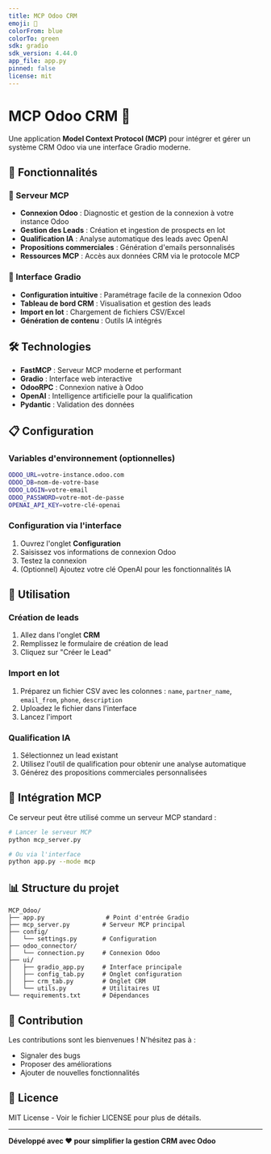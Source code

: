 ```yaml
---
title: MCP Odoo CRM
emoji: 🏢
colorFrom: blue
colorTo: green
sdk: gradio
sdk_version: 4.44.0
app_file: app.py
pinned: false
license: mit
---
```


# MCP Odoo CRM 🏢

Une application **Model Context Protocol (MCP)** pour intégrer et gérer un système CRM Odoo via une interface Gradio moderne.

## 🚀 Fonctionnalités

### 🔧 Serveur MCP
- **Connexion Odoo** : Diagnostic et gestion de la connexion à votre instance Odoo
- **Gestion des Leads** : Création et ingestion de prospects en lot
- **Qualification IA** : Analyse automatique des leads avec OpenAI
- **Propositions commerciales** : Génération d'emails personnalisés
- **Ressources MCP** : Accès aux données CRM via le protocole MCP

### 🎨 Interface Gradio
- **Configuration intuitive** : Paramétrage facile de la connexion Odoo
- **Tableau de bord CRM** : Visualisation et gestion des leads
- **Import en lot** : Chargement de fichiers CSV/Excel
- **Génération de contenu** : Outils IA intégrés

## 🛠️ Technologies

- **FastMCP** : Serveur MCP moderne et performant
- **Gradio** : Interface web interactive
- **OdooRPC** : Connexion native à Odoo
- **OpenAI** : Intelligence artificielle pour la qualification
- **Pydantic** : Validation des données

## 📋 Configuration

### Variables d'environnement (optionnelles)

```bash
ODOO_URL=votre-instance.odoo.com
ODOO_DB=nom-de-votre-base
ODOO_LOGIN=votre-email
ODOO_PASSWORD=votre-mot-de-passe
OPENAI_API_KEY=votre-clé-openai
```

### Configuration via l'interface

1. Ouvrez l'onglet **Configuration**
2. Saisissez vos informations de connexion Odoo
3. Testez la connexion
4. (Optionnel) Ajoutez votre clé OpenAI pour les fonctionnalités IA

## 🎯 Utilisation

### Création de leads
1. Allez dans l'onglet **CRM**
2. Remplissez le formulaire de création de lead
3. Cliquez sur "Créer le Lead"

### Import en lot
1. Préparez un fichier CSV avec les colonnes : `name`, `partner_name`, `email_from`, `phone`, `description`
2. Uploadez le fichier dans l'interface
3. Lancez l'import

### Qualification IA
1. Sélectionnez un lead existant
2. Utilisez l'outil de qualification pour obtenir une analyse automatique
3. Générez des propositions commerciales personnalisées

## 🔗 Intégration MCP

Ce serveur peut être utilisé comme un serveur MCP standard :

```bash
# Lancer le serveur MCP
python mcp_server.py

# Ou via l'interface
python app.py --mode mcp
```

## 📊 Structure du projet

```
MCP_Odoo/
├── app.py                 # Point d'entrée Gradio
├── mcp_server.py         # Serveur MCP principal
├── config/
│   └── settings.py       # Configuration
├── odoo_connector/
│   └── connection.py     # Connexion Odoo
├── ui/
│   ├── gradio_app.py     # Interface principale
│   ├── config_tab.py     # Onglet configuration
│   ├── crm_tab.py        # Onglet CRM
│   └── utils.py          # Utilitaires UI
└── requirements.txt      # Dépendances

```

## 🤝 Contribution

Les contributions sont les bienvenues ! N'hésitez pas à :
- Signaler des bugs
- Proposer des améliorations
- Ajouter de nouvelles fonctionnalités

## 📄 Licence

MIT License - Voir le fichier LICENSE pour plus de détails.

---

**Développé avec ❤️ pour simplifier la gestion CRM avec Odoo** 